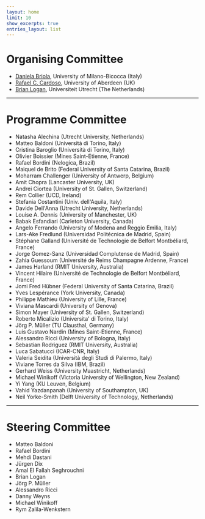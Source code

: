 ```yaml
---
layout: home
limit: 10
show_excerpts: true
entries_layout: list
---
```


# Organising Committee
- [Daniela Briola](https://en.unimib.it/daniela-briola), University of Milano-Bicocca (Italy)
- [Rafael C. Cardoso](https://rafaelcaue.github.io/), University of Aberdeen (UK)
- [Brian Logan](https://www.uu.nl/medewerkers/BSLogan), Universiteit Utrecht (The Netherlands)

***

# Programme Committee
- Natasha	Alechina (Utrecht University, Netherlands)
- Matteo Baldoni (Università di Torino, Italy)
- Cristina Baroglio (Università di Torino, Italy)
- Olivier	Boissier (Mines Saint-Etienne, France)
- Rafael Bordini (Nelogica, Brazil)
- Maiquel	de Brito (Federal University of Santa Catarina, Brazil)
- Moharram Challenger (University of Antwerp, Belgium)
- Amit Chopra (Lancaster University, UK)
- Andrei Ciortea (University of St. Gallen, Switzerland)
- Rem	Collier (UCD, Ireland)
- Stefania Costantini (Univ. dell'Aquila, Italy)
- Davide Dell'Anna (Utrecht University, Netherlands)
- Louise A. Dennis (University of Manchester, UK)
- Babak Esfandiari (Carleton University, Canada)
- Angelo Ferrando (University of Modena and Reggio Emilia, Italy)
- Lars-Ake Fredlund (Universidad Politécnica de Madrid, Spain)
- Stéphane Galland (Université de Technologie de Belfort Montbéliard, France)
- Jorge	Gomez-Sanz (Universidad Complutense de Madrid, Spain)
- Zahia Guessoum (Université de Reims Champagne Ardenne, France)
- James	Harland (RMIT University, Australia)
- Vincent	Hilaire (Université de Technologie de Belfort Montbéliard, France)
- Jomi Fred Hübner (Federal University of Santa Catarina, Brazil)
- Yves Lespérance (York University, Canada)
- Philippe Mathieu (University of Lille, France)
- Viviana Mascardi (University of Genova)
- Simon Mayer (University of St. Gallen, Switzerland)
- Roberto Micalizio (Universita' di Torino, Italy)
- Jörg P.	Müller (TU Clausthal, Germany)
- Luis Gustavo Nardin (Mines Saint-Etienne, France)
- Alessandro Ricci (University of Bologna, Italy)
- Sebastian	Rodriguez (RMIT University, Australia)
- Luca Sabatucci (ICAR-CNR, Italy)
- Valeria	Seidita (Università degli Studi di Palermo, Italy)
- Viviane	Torres da Silva (IBM, Brazil)
- Gerhard	Weiss (University Maastricht, Netherlands)
- Michael	Winikoff (Victoria University of Wellington, New Zealand)
- Yi Yang (KU Leuven, Belgium)
- Vahid	Yazdanpanah (University of Southampton, UK)
- Neil Yorke-Smith (Delft University of Technology, Netherlands)

***

# Steering Committee
- Matteo Baldoni
- Rafael Bordini
- Mehdi Dastani
- Jürgen Dix
- Amal El Fallah Seghrouchni
- Brian Logan
- Jörg P. Müller
- Alessandro Ricci
- Danny Weyns
- Michael Winikoff
- Rym Zalila-Wenkstern
